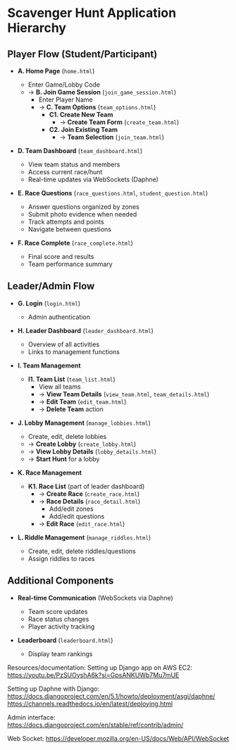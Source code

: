 
# Scavenger Hunt Application Hierarchy

## Player Flow (Student/Participant)
- **A. Home Page** (`home.html`)
  - Enter Game/Lobby Code 
  - → **B. Join Game Session** (`join_game_session.html`)
    - Enter Player Name
    - → **C. Team Options** (`team_options.html`)
      - **C1. Create New Team**
        - → **Create Team Form** (`create_team.html`)
      - **C2. Join Existing Team** 
        - → **Team Selection** (`join_team.html`)

- **D. Team Dashboard** (`team_dashboard.html`)
  - View team status and members
  - Access current race/hunt
  - Real-time updates via WebSockets (Daphne)

- **E. Race Questions** (`race_questions.html`, `student_question.html`)
  - Answer questions organized by zones
  - Submit photo evidence when needed
  - Track attempts and points
  - Navigate between questions

- **F. Race Complete** (`race_complete.html`)
  - Final score and results
  - Team performance summary

## Leader/Admin Flow

- **G. Login** (`login.html`)
  - Admin authentication

- **H. Leader Dashboard** (`leader_dashboard.html`)
  - Overview of all activities
  - Links to management functions

- **I. Team Management**
  - **I1. Team List** (`team_list.html`)
    - View all teams
    - → **View Team Details** (`view_team.html`, `team_details.html`)
    - → **Edit Team** (`edit_team.html`)
    - → **Delete Team** action

- **J. Lobby Management** (`manage_lobbies.html`)
  - Create, edit, delete lobbies
  - → **Create Lobby** (`create_lobby.html`)
  - → **View Lobby Details** (`lobby_details.html`)
  - → **Start Hunt** for a lobby

- **K. Race Management**
  - **K1. Race List** (part of leader dashboard)
    - → **Create Race** (`create_race.html`)
    - → **Race Details** (`race_detail.html`)
      - Add/edit zones
      - Add/edit questions
    - → **Edit Race** (`edit_race.html`)

- **L. Riddle Management** (`manage_riddles.html`)
  - Create, edit, delete riddles/questions
  - Assign riddles to races

## Additional Components

- **Real-time Communication** (WebSockets via Daphne)
  - Team score updates
  - Race status changes
  - Player activity tracking

- **Leaderboard** (`leaderboard.html`)
  - Display team rankings


Resources/documentation:
Setting up Django app on AWS EC2:
https://youtu.be/PzSUOyshA6k?si=GpsANKUWb7Mu7mUE

Setting up Daphne with Django:
https://docs.djangoproject.com/en/5.1/howto/deployment/asgi/daphne/
https://channels.readthedocs.io/en/latest/deploying.html

Admin interface:
https://docs.djangoproject.com/en/stable/ref/contrib/admin/

Web Socket:
https://developer.mozilla.org/en-US/docs/Web/API/WebSocket
